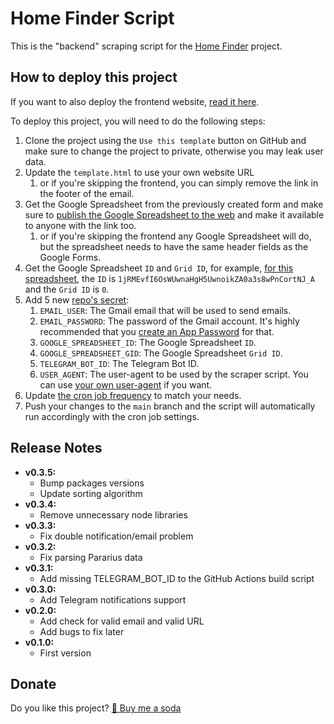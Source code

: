 # Home Finder Script
This is the "backend" scraping script for the [Home Finder](https://github.com/WeRules/home-finder) project.

## How to deploy this project

If you want to also deploy the frontend website, [read it here](https://github.com/WeRules/home-finder#how-to-deploy).

To deploy this project, you will need to do the following steps:

1. Clone the project using the `Use this template` button on GitHub and make sure to change the project to private, otherwise you may leak user data.
2. Update the `template.html` to use your own website URL
    1. or if you're skipping the frontend, you can simply remove the link in the footer of the email.
3. Get the Google Spreadsheet from the previously created form and make sure to [publish the Google Spreadsheet to the web](https://support.google.com/a/users/answer/9308870) and make it available to anyone with the link too.
    1. or if you're skipping the frontend any Google Spreadsheet will do, but the spreadsheet needs to have the same header fields as the Google Forms.
4. Get the Google Spreadsheet `ID` and `Grid ID`, for example, [for this spreadsheet](https://docs.google.com/spreadsheets/d/1jRMEvfI6OsWUwnaHgH5UwnoikZA0a3s8wPnCortNJ_A/edit#gid=0), the `ID` is `1jRMEvfI6OsWUwnaHgH5UwnoikZA0a3s8wPnCortNJ_A` and the `Grid ID` is `0`.
5. Add 5 new [repo's secret](https://docs.github.com/en/actions/reference/encrypted-secrets):
    1. `EMAIL_USER`: The Gmail email that will be used to send emails.
    2. `EMAIL_PASSWORD`: The password of the Gmail account. It's highly recommended that you [create an App Password](https://support.google.com/mail/answer/185833?hl=en-US) for that.
    3. `GOOGLE_SPREADSHEET_ID`: The Google Spreadsheet `ID`.
    4. `GOOGLE_SPREADSHEET_GID`: The Google Spreadsheet `Grid ID`.
    5. `TELEGRAM_BOT_ID`: The Telegram Bot ID.
    6. `USER_AGENT`: The user-agent to be used by the scraper script. You can use [your own user-agent](https://www.whatismybrowser.com/detect/what-is-my-user-agent/) if you want.
6. Update [the cron job frequency](https://github.com/WeRules/home-finder-script/blob/main/.github/workflows/run-task.yml#L5) to match your needs.
7. Push your changes to the `main` branch and the script will automatically run accordingly with the cron job settings.

## Release Notes
- **v0.3.5:**
   - Bump packages versions
   - Update sorting algorithm
- **v0.3.4:**
   - Remove unnecessary node libraries
- **v0.3.3:**
   - Fix double notification/email problem
- **v0.3.2:**
   - Fix parsing Pararius data
- **v0.3.1:**
   - Add missing TELEGRAM_BOT_ID to the GitHub Actions build script
- **v0.3.0:**
   - Add Telegram notifications support
- **v0.2.0:**
   - Add check for valid email and valid URL
   - Add bugs to fix later
- **v0.1.0:**
   - First version

## Donate
Do you like this project? [🥤 Buy me a soda](https://bunq.me/BuyMeASoda)
